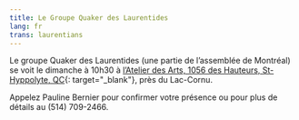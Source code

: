 ```yaml
---
title: Le Groupe Quaker des Laurentides
lang: fr
trans: laurentians
---
```

Le groupe Quaker des Laurentides (une partie de l’assemblée de Montréal) se voit le dimanche à 10h30 à [l’Atelier des Arts, 1056 des Hauteurs, St-Hyppolyte, QC](https://goo.gl/maps/9LgPP2XZ7VcxjvDQ9){: target="_blank"}, près du Lac-Cornu.

Appelez Pauline Bernier pour confirmer votre présence ou pour plus de détails au (514) 709-2466.
